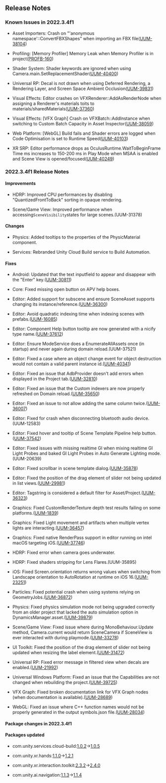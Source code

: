 ## Release Notes

### Known Issues in 2022.3.4f1

-   Asset Importers: Crash on \"\'anonymous namespace\'::ConvertFBXShapes\" when importing an FBX file([UUM-38104](https://issuetracker.unity3d.com/issues/crash-on-anonymous-namespace-convertfbxshapes-when-importing-an-fbx-file))

-   Profiling: \[Memory Profiler\] Memory Leak when Memory Profiler is in project([PROFB-160](https://issuetracker.unity3d.com/issues/memory-profiler-memory-leak-when-memory-profiler-is-in-project))

-   Shader System: Shader keywords are ignored when using Camera.main.SetReplacementShader([UUM-40400](https://issuetracker.unity3d.com/issues/shader-keywords-are-ignored-when-using-camera-dot-main-dot-setreplacementshader))

-   Universal RP: Decal is not drawn when using Deferred Rendering, a Rendering Layer, and Screen Space Ambient Occlusion([UUM-39831](https://issuetracker.unity3d.com/issues/decal-is-not-drawn-when-using-deferred-rendering-a-rendering-layer-and-screen-space-ambient-occlusion))

-   Visual Effects: Editor crashes on VFXRenderer::AddAsRenderNode when assigning a Renderer's materials toits to materials/sharedMaterials([UUM-37360](https://issuetracker.unity3d.com/issues/editor-crashes-on-vfxrenderer-addasrendernode-when-assigning-a-renderers-materials-toits-to-materials-slash-sharedmaterials))

-   Visual Effects: \[VFX Graph\] Crash on VFXBatch::AddInstance when switching to Custom Batch Capacity in Asset Inspector([UUM-38059](https://issuetracker.unity3d.com/issues/vfx-graph-crash-on-vfxbatch-addinstance-when-switching-to-custom-batch-capacity-in-asset-inspector))

-   Web Platform: \[WebGL\] Build fails and Shader errors are logged when Code Optimisation is set to Runtime Speed([UUM-40103](https://issuetracker.unity3d.com/issues/webgl-build-fails-and-shader-errors-are-logged-when-code-optimisation-is-set-to-runtime-speed))

-   XR SRP: Editor performance drops as OculusRuntime.WaitToBeginFrame Time ms increases to 150-200 ms in Play Mode when MSAA is enabled and Scene View is opened/focused([UUM-40249](https://issuetracker.unity3d.com/issues/editor-performance-drops-as-oculusruntime-dot-waittobeginframe-time-ms-increases-to-150-200-ms-in-play-mode-when-msaa-is-enabled-and-scene-view-is-opened-slash-focused))

### 2022.3.4f1 Release Notes

#### Improvements

-   HDRP: Improved CPU performances by disabling \"QuantizedFrontToBack\" sorting in opaque rendering.

-   Scene/Game View: Improved performance when accessing` SceneVisibility `states for large scenes.(UUM-31378)

#### Changes

-   Physics: Added tooltips to the properties of the PhysicMaterial component.

-   Services: Rebranded Unity Cloud Build service to Build Automation.

#### Fixes

-   Android: Updated that the text inputfield to appear and disappear with the \"Enter\" key.([UUM-30811](https://issuetracker.unity3d.com/issues/android-text-input-field-doesnt-disappear-when-pressing-enter-on-the-keyboard-connected-to-a-device-and-hidemobileinput-is-disabled))

-   Core: Fixed missing open button on APV help boxes.

-   Editor: Added support for subscene and ensure SceneAsset supports changing its instance/reference.([UUM-36300](https://issuetracker.unity3d.com/issues/do-not-use-readobjectthreaded-on-scene-objects-error-is-thrown-when-creating-a-scene-from-a-scene-template-that-contains-a-sub-scene))

-   Editor: Avoid quadratic indexing time when indexing scenes with prefabs.([UUM-16085](https://issuetracker.unity3d.com/issues/search-index-build-duration-raises-disproportionately-when-element-count-increases))

-   Editor: Component Help button tooltip are now generated with a nicify type name.([UUM-37612](https://issuetracker.unity3d.com/issues/inspector-help-tooltips-display-section-titles-from-several-words-without-the-spaces))

-   Editor: Ensure ModeService does a EnumerateAllAssets once (in startup) and never again during domain reload.(UUM-37521)

-   Editor: Fixed a case where an object change event for object destruction would not contain a valid parent instance id.([UUM-40341](https://issuetracker.unity3d.com/issues/using-undo-on-created-slash-duplicated-child-gameobject-does-not-return-id-of-previous-parent-gameobject))

-   Editor: Fixed an issue that AdbProvider doesn\'t add errors when displayed in the Project tab.([UUM-32810](https://issuetracker.unity3d.com/issues/search-reference-filter-creates-unknown-filter-name-error-message-in-menu))

-   Editor: Fixed an issue that the Custom indexers are now properly refreshed on Domain reload.([UUM-35650](https://issuetracker.unity3d.com/issues/indexes-are-rebuilt-when-changes-to-the-search-index-manager-options-are-saved))

-   Editor: Fixed an issue to not allow adding the same column twice.([UUM-36007](https://issuetracker.unity3d.com/issues/search-the-same-columns-can-be-added-multiple-times))

-   Editor: Fixed for crash when disconnecting bluetooth audio device.(UUM-12583)

-   Editor: Fixed hover and tooltip of Scene Template Pipeline help button.([UUM-37542](https://issuetracker.unity3d.com/issues/inspector-scene-template-asset-help-icon-doesnt-change-its-background-and-has-no-tooltip-on-hover-state))

-   Editor: Fixed issues with missing realtime GI when mixing realtime GI Light Probes and baked GI Light Probes in Auto Generate Lighting mode.(UUM-20639)

-   Editor: Fixed scrollbar in scene template dialog.([UUM-35878](https://issuetracker.unity3d.com/issues/scene-template-the-scrollbar-is-not-fully-displayed-in-the-window))

-   Editor: Fixed the position of the drag element of slider not being updated in list views.([UUM-29981](https://issuetracker.unity3d.com/issues/2022-dot-2-position-of-the-sliders-handle-is-not-the-same-as-the-value-when-opening-the-project))

-   Editor: Tagstring is considered a default filter for Asset/Project.([UUM-36323](https://issuetracker.unity3d.com/issues/uknown-filter-error-when-adding-tag-string-to-search-query))

-   Graphics: Fixed CustomRenderTexture depth test results failing on some platforms.([UUM-1839](https://issuetracker.unity3d.com/issues/textures-using-customrendertexture-are-not-rendered-when-using-specific-graphics-apis))

-   Graphics: Fixed Light movement and artifacts when multiple vertex lights are interacting.([UUM-36457](https://issuetracker.unity3d.com/issues/light-movement-and-artifacts-when-multiple-vertex-lights-are-interacting))

-   Graphics: Fixed native RenderPass support in editor running on intel macOS targeting iOS.([UUM-37746](https://issuetracker.unity3d.com/issues/native-renderpass-framebuffer-sample-does-not-work-on-intel-macos-when-the-platform-is-set-to-ios))

-   HDRP: Fixed error when camera goes underwater.

-   HDRP: Fixed shaders stripping for Lens Flares.(UUM-35895)

-   iOS: Fixed Screen.orientation returns wrong values when switching from Landscape orientation to AutoRotation at runtime on iOS 16.([UUM-23251](https://issuetracker.unity3d.com/issues/ios-screen-dot-orientation-returns-wrong-values-when-switching-from-landscape-orientation-to-autorotation-at-runtime-on-ios-16))

-   Particles: Fixed potential crash when using systems relying on GeometryJobs.([UUM-36872](https://issuetracker.unity3d.com/issues/editor-crashes-on-bufferd3d11-endwrite-when-hierarchy-filter-gives-zero-results-on-a-scene-with-a-custom-ui-prefab))

-   Physics: Fixed physics simulation mode not being upgraded correctly from an older project that lacked the auto simulation option in DynamicsManager.asset.([UUM-39879](https://issuetracker.unity3d.com/issues/wheel-colliders-arent-detecting-collision))

-   Scene/Game View: Fixed issue where during MonoBehaviour.Update method, Camera.current would return SceneCamera if SceneView is ever interacted with during playmode.([UUM-33278](https://issuetracker.unity3d.com/issues/scene-view-camera-hijacks-gl-view-matrix-when-using-graphics-dot-drawmeshnow))

-   UI Toolkit: Fixed the position of the drag element of slider not being updated when resizing the label element.([UUM-31472](https://issuetracker.unity3d.com/issues/rangeattribute-does-not-display-the-correct-value-when-the-range-contains-a-negative-value))

-   Universal RP: Fixed error message in filtered view when decals are enabled.([UUM-21992](https://issuetracker.unity3d.com/issues/assertion-failed-errors-are-thrown-when-searching-in-the-scene-with-the-decal-renderer-feature-enabled))

-   Universal Windows Platform: Fixed an issue that the Capabilities are not changed when rebuilding the project.([UUM-39725](https://issuetracker.unity3d.com/issues/uwp-capabilities-are-not-changed-when-rebuilding-the-project))

-   VFX Graph: Fixed broken documentation link for VFX Graph nodes (when documentation is available).([UUM-28689](https://issuetracker.unity3d.com/issues/documentation-page-is-not-displayed-when-the-vfx-basic-spawner-question-mark-is-clicked))

-   WebGL: Fixed an issue where C++ function names would not be properly generated in the output symbols.json file.([UUM-28034](https://issuetracker.unity3d.com/issues/incorrect-functions-in-the-dot-symbols-dot-json-file-when-building-for-webgl))

#### Package changes in 2022.3.4f1

#### Packages updated

-   com.unity.services.cloud-build:[1.0.2](https://docs.unity3d.com/Packages/com.unity.services.cloud-build@1.0//changelog/CHANGELOG.html)→[1.0.5](https://docs.unity3d.com/Packages/com.unity.services.cloud-build@1.0//changelog/CHANGELOG.html)

-   com.unity.xr.hands:[1.1.0](https://docs.unity3d.com/Packages/com.unity.xr.hands@1.1//changelog/CHANGELOG.html)→[1.2.1](https://docs.unity3d.com/Packages/com.unity.xr.hands@1.2//changelog/CHANGELOG.html)

-   com.unity.xr.interaction.toolkit:[2.3.2](https://docs.unity3d.com/Packages/com.unity.xr.interaction.toolkit@2.3//changelog/CHANGELOG.html)→[2.4.0](https://docs.unity3d.com/Packages/com.unity.xr.interaction.toolkit@2.4//changelog/CHANGELOG.html)

-   com.unity.ai.navigation:[1.1.3](https://docs.unity3d.com/Packages/com.unity.ai.navigation@1.1//changelog/CHANGELOG.html)→[1.1.4](https://docs.unity3d.com/Packages/com.unity.ai.navigation@1.1//changelog/CHANGELOG.html)
